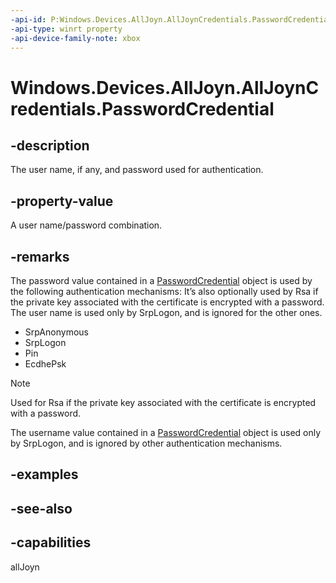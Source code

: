 ```yaml
---
-api-id: P:Windows.Devices.AllJoyn.AllJoynCredentials.PasswordCredential
-api-type: winrt property
-api-device-family-note: xbox
---
```


<!-- Property syntax
public Windows.Security.Credentials.PasswordCredential PasswordCredential { get;  set; }
-->

# Windows.Devices.AllJoyn.AllJoynCredentials.PasswordCredential

## -description
The user name, if any, and password used for authentication.

## -property-value
A user name/password combination.

## -remarks
The password value contained in a [PasswordCredential](../windows.security.credentials/passwordcredential.md) object is used by the following authentication mechanisms: It’s also optionally used by Rsa if the private key associated with the certificate is encrypted with a password. The user name is used only by SrpLogon, and is ignored for the other ones.


+ SrpAnonymous
+ SrpLogon
+ Pin
+ EcdhePsk
> [!NOTE]
> Used for Rsa if the private key associated with the certificate is encrypted with a password.

The username value contained in a [PasswordCredential](../windows.security.credentials/passwordcredential.md) object is used only by SrpLogon, and is ignored by other authentication mechanisms.

## -examples

## -see-also


## -capabilities
allJoyn
